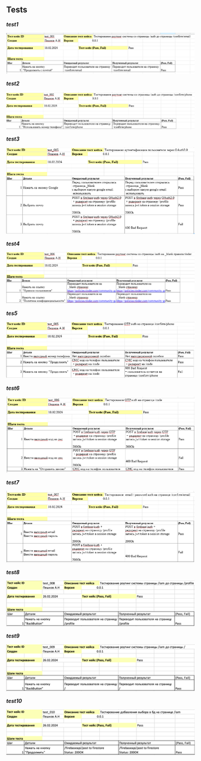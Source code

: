 ## Tests

___test1___

<img src="./public/tests_snaps/test1.png" />

___test2___

<img src="./public/tests_snaps/test2.png" />

___test3___

<img src="./public/tests_snaps/test3.png" />

___test4___

<img src="./public/tests_snaps/test4.png" />

___tes5___

<img src="./public/tests_snaps/test5.png" />

___test6___

<img src="./public/tests_snaps/test6.png" />

___test7___

<img src="./public/tests_snaps/test7.png" />

___test8___

<img src="./public/tests_snaps/test8.png" />

___test9___

<img src="./public/tests_snaps/test9.png" />

___test10___

<img src="./public/tests_snaps/test10.png" />